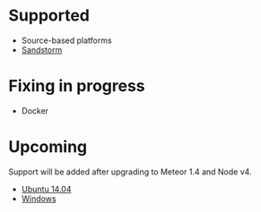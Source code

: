 # Supported

* Source-based platforms
* [Sandstorm](https://sandstorm.io)

# Fixing in progress

* Docker

# Upcoming

Support will be added after upgrading to Meteor 1.4 and Node v4.

* [Ubuntu 14.04](https://github.com/wekan/wekan/issues/978)
* [Windows](https://github.com/wekan/wekan/issues/977)